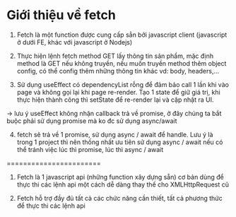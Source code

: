 # Giới thiệu về fetch

1. Fetch là một function được cung cấp sẳn bởi javascript client (javascript ở dưới FE, khác với javascript ở Nodejs)

2. Thực hiện lệnh fetch method GET lấy thông tin sản phẩm, mặc định method là GET nếu không truyền, nếu muốn truyền method thêm object config, có thể config thêm những thông tin khác vd: body, headers,...

3. Sử dụng useEffect có dependencyList rỗng để đảm bảo call 1 lần khi vào page và không gọi lại khi page re-render. Tạo 1 state để giữ giá trị, khi thực hiện thành công thì setState để re-render lại và cập nhật ra UI.

-> lưu ý useEffect không nhận callback trả về promise, ở đây chúng ta bắt buộc phải sử dụng promise mà ko đc sử dụng async/await

4. fetch sẽ trả về 1 promise, sử dụng async / await để handle. Lưu ý là trong 1 project thì nên thống nhất ưu tiên sử dụng async / await nếu có thể tránh việc lúc thì promise, lúc thì async / await

=======================

1. Fetch là 1 javascript api (những function xây dựng sẵn) cơ bản dùng để thực thi các lệnh api một cách dễ dàng thay thế cho XMLHttpRequest cũ

2. Fetch hỗ trợ đầy đủ tất cả các chức năng cần thiết, tất cả phương thức để thực thi các lệnh api